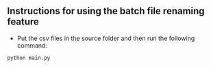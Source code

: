 ## Instructions for using the batch file renaming feature

- Put the csv files in the source folder and then run the following command:

```
python main.py
```